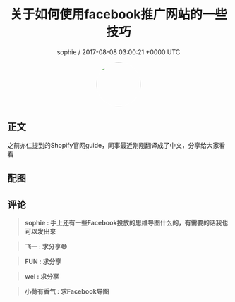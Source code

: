 <h1 align="center">关于如何使用facebook推广网站的一些技巧</h1>
<p align="center">
    <a>sophie / 2017-08-08 03:00:21 &#43;0000 UTC</a>
</p>

<div align="center">
    <img src="https://images.zsxq.com/FjP0Paokw7T4OGXMD11kh8N_sPOz?e=1590940799&amp;token=kIxbL07-8jAj8w1n4s9zv64FuZZNEATmlU_Vm6zD:go92ir34G8L8pkW6jLwmzxK47tc=" width="100" height="100" style="border:1px solid;border-radius:50%; color:#ffffff"/>
</div>

## 正文

<div>
之前亦仁提到的Shopify官网guide，同事最近刚刚翻译成了中文，分享给大家看看
</div>

## 配图
<div class="image" align="center">

</div>

## 评论

<div align="left">
<div>

<blockquote >
<span> <strong>sophie : 手上还有一些Facebook投放的思维导图什么的，有需要的话我也可以发出来 </strong></span>
</blockquote>

<blockquote >
<span> <strong>飞一 : 求分享😄 </strong></span>
</blockquote>

<blockquote >
<span> <strong>FUN : 求分享 </strong></span>
</blockquote>

<blockquote >
<span> <strong>wei : 求分享 </strong></span>
</blockquote>

<blockquote >
<span> <strong>小荷有香气 : 求Facebook导图 </strong></span>
</blockquote>

</div>
</div>